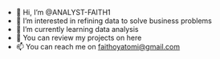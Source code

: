 - 👋 Hi, I’m @ANALYST-FAITH1
- 👀 I’m interested in refining data to solve business problems
- 🌱 I’m currently learning data analysis
- 💞️ You can review my projects on here
- 📫 You can reach me on faithoyatomi@gmail.com

<!---
ANALYST-FAITH1/ANALYST-FAITH1 is a ✨ special ✨ repository because its `README.md` (this file) appears on your GitHub profile.
You can click the Preview link to take a look at your changes.
--->
